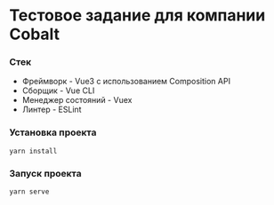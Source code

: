 # Тестовое задание для компании Cobalt

### Стек
- Фреймворк - Vue3 с использованием Composition API
- Сборщик - Vue CLI
- Менеджер состояний -  Vuex
- Линтер - ESLint

### Установка проекта
```
yarn install
```

### Запуск проекта
```
yarn serve
```
